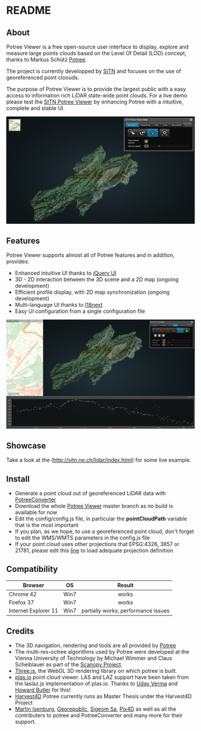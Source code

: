 
# README

## About

Potree Viewer is a free open-source user interface to display, explore and measure large points clouds based on the Level Of Detail (LOD) concept, thanks to Markus Schütz [Potree](http://potree.org).

The project is currently developped by [SITN](http://ne.ch/sitn) and focuses on the use of georeferenced point cloouds.

The purpose of Potree Viewer is to provide the largest public with a easy access to information rich LiDAR state-wide point clouds. For a live demo please test the [SITN Potree Viewer](http://sitn.ne.ch/lidar/index.html) by enhancing Potree with a intuitive, complete and stable UI.

![](./docs/images/basic_ui.png)

## Features

Potree Viewer supports almost all of Potree features and in addition, provides:

* Enhanced intuitive UI thanks to [jQuery UI](https://jqueryui.com/)
* 3D - 2D interaction between the 3D scene and a 2D map (ongoing development)
* Efficient profile display, with 2D map synchronization (ongoing development)
* Multi-language UI thanks to [I18next](http://i18next.com/)
* Easy UI configuration from a single configuration file

![](./docs/images/map_profile_synchro.png)


## Showcase

Take a look at the (http://sitn.ne.ch/lidar/index.html) for some live example.

## Install

* Generate a point cloud out of georeferenced LiDAR data with [PotreeConverter](https://github.com/potree/PotreeConverter)
* Download the whole [Potree Viewer](https://github.com/potree/PotreeViewer) master branch as no build is available for now
* Edit the config/config.js file, in particular the <b>pointCloudPath</b> variable that is the most important
* If you plan, as we hope, to use a georeferenced point cloud, don't forget to edit the WMS/WMTS parameters in the config.js file
* If your point cloud uses other projections that EPSG:4326, 3857 or 21781, please edit this [line](https://github.com/potree/PotreeViewer/blob/master/index.html#L52) to load adequate projection definition

## Compatibility

| Browser              | OS      | Result        |
| -------------------- |:-------:|:-------------:|
| Chrome 42            | Win7    | works         |
| Firefox 37           | Win7    | works         |
| Internet Explorer 11 | Win7    | partially works; performance issues |

## Credits

* The 3D navigation, rendering and tools are all provided by [Potree](http://potree.org)
* The multi-res-octree algorithms used by Potree were developed at the Vienna University of Technology by Michael Wimmer and Claus Scheiblauer as part of the [Scanopy Project](http://www.cg.tuwien.ac.at/research/projects/Scanopy/).
* [Three.js](https://github.com/mrdoob/three.js), the WebGL 3D rendering library on which potree is built.
* [plas.io](http://plas.io/) point cloud viewer. LAS and LAZ support have been taken from the laslaz.js implementation of plas.io. Thanks to [Uday Verma](https://twitter.com/udaykverma) and [Howard Butler](https://twitter.com/howardbutler) for this!
* [Harvest4D](https://harvest4d.org/) Potree currently runs as Master Thesis under the Harvest4D Project
* [Martin Isenburg](http://rapidlasso.com/), [Georepublic](http://georepublic.de/en/), [Sigeom Sa](http://www.sigeom.ch/), [Pix4D](http://pix4d.com/) as well as all the contributers to potree and PotreeConverter and many more for their support.
